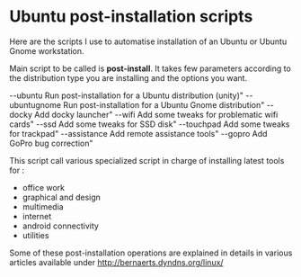 Ubuntu post-installation scripts
================================

Here are the scripts I use to automatise installation of an Ubuntu or Ubuntu Gnome workstation.

Main script to be called is **post-install**. It takes few parameters according to the distribution type you are installing and the options you want.

  --ubuntu          Run post-installation for a Ubuntu distribution (unity)"
  --ubuntugnome     Run post-installation for a Ubuntu Gnome distribution"
  --docky           Add docky launcher"
  --wifi            Add some tweaks for problematic wifi cards"
  --ssd             Add some tweaks for SSD disk"
  --touchpad        Add some tweaks for trackpad"
  --assistance      Add remote assistance tools"
  --gopro           Add GoPro bug correction"

This script call various specialized script in charge of installing latest tools for :
  * office work
  * graphical and design
  * multimedia
  * internet
  * android connectivity
  * utilities

Some of these post-installation operations are explained in details in various articles available under http://bernaerts.dyndns.org/linux/
